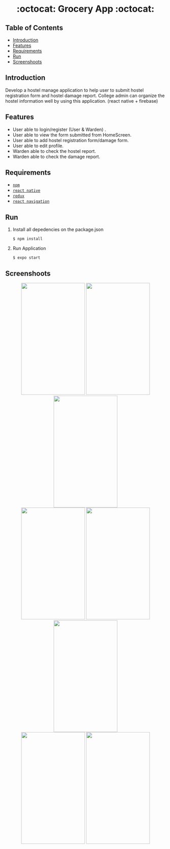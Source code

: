 <h1 align="center">:octocat: Grocery App :octocat:</h1>

## Table of Contents

- [Introduction](#introduction)
- [Features](#features)
- [Requirements](#requirements)
- [Run](#run)
- [Screenshoots](#screenshoots)

## Introduction
Develop a hostel manage application to help user to submit hostel registration form and hostel damage report.
College admin can organize the hostel information well by using this application.
(react native + firebase)


## Features
* User able to login/register (User & Warden) .
* User able to view the form submitted from HomeScreen.
* User able to add hostel registration form/damage form.
* User able to edit profile.
* Warden able to check the hostel report.
* Warden able to check the damage report.


## Requirements
* [`npm`](https://www.npmjs.com/get-npm)
* [`react native`](https://facebook.github.io/react-native)
* [`redux`](https://redux.js.org/)
* [`react navigation`](https://reactnavigation.org/)


## Run

1. Install all depedencies on the package.json
   ```
   $ npm install
   ```
2. Run Application
   ```
   $ expo start
   ```
## Screenshoots
<div align="center">
 <img src="https://user-images.githubusercontent.com/61400480/177074950-fa7f267c-1e8a-4ff8-bebb-047077e1e5f9.PNG" width="200" height="350">
 <img src="https://user-images.githubusercontent.com/61400480/177074834-73262e91-4713-471e-a173-5347ce22d245.PNG" width="200" height="350">
 <img src="https://user-images.githubusercontent.com/61400480/177074872-df3eed4d-d651-4d1f-b521-3a304c01f76a.PNG" width="200" height="350">
 </br>
 <img src="https://user-images.githubusercontent.com/61400480/177074899-83c65a3c-5a31-42ca-835c-b865f5629d9a.PNG" width="200" height="350">
 <img src="https://user-images.githubusercontent.com/61400480/177075020-b3b9cabd-ef78-450d-88e5-537969ca64fd.PNG" width="200" height="350">
 <img src="https://user-images.githubusercontent.com/61400480/177075068-771bf987-7b82-4659-a8ed-95f3e7e5a802.PNG" width="200" height="350">
 </br>
 <img src="https://user-images.githubusercontent.com/61400480/177075149-24ca97d8-acda-43ef-ae31-a32395340b45.PNG" width="200" height="350">
 <img src="https://user-images.githubusercontent.com/61400480/170468776-d50c602f-aeef-462d-80e8-1a6919c9ffcd.PNG" width="200" height="350">
</div>
